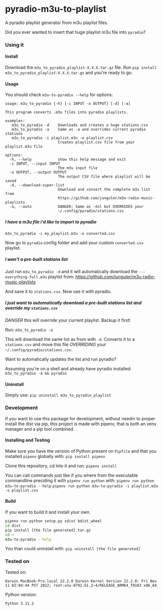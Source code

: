 # pyradio-m3u-to-playlist

A pyradio playlist generator from m3u playlist files.

Did you ever wanted to insert that huge playlist m3u file into `pyradio`?

### Using it

#### Install

Download the `m3u_to_pyradio_playlist-X.X.X.tar.gz` file.
Run `pip install m3u_to_pyradio_playlist-X.X.X.tar.gz` and you're ready to go.

#### Usage

You should check `m3u-to-pyradio --help` for options:

```
usage: m3u_to_pyradio [-h] [-i INPUT -o OUTPUT] [-d] [-a]

This program converts .m3u files into pyradio playlists.

examples:
   m3u_to_pyradio -d    Downloads and creates a huge stations.csv
   m3u_to_pyradio -a    Same as -a and overrides current pyradio stations
   m3u_to_pyradio -i playlist.m3u -o playlist.csv
                        Creates playlist.csv file from your playlist.m3u file

options:
  -h, --help            show this help message and exit
  -i INPUT, --input INPUT
                        The m3u input file
  -o OUTPUT, --output OUTPUT
                        The output CSV file where playlist will be saved
  -d, --download-super-list
                        Download and convert the complete m3u list from
                        https://github.com/junguler/m3u-radio-music-playlists.
  -a, --auto            DANGER: Same as -dsl but OVERRIDES your
                        ~/.config/pyradio/stations.csv
```

##### I have a m3u file i'd like to import to pyradio

`m3u_to_pyradio -i my_playlist.m3u -o converted.csv`

Now go to `pyradio` config folder and add your custom `converted.csv` playlist.

##### I wan't a pre-built stations list

Just run `m3u_to_pyradio -d` and it will automatically download the
`---everything-full.m3u` playlist from:
https://github.com/junguler/m3u-radio-music-playlists

And save it to `stations.csv`. Now use it with pyradio.

##### I just want to automatically download a pre-built stations list and override my `stations.csv`

_DANGER_ this will override your current playlist. Backup it first!

Run:
`m3u_to_pyradio -a`

This will download the same list as from with `-d`.
Converts it to a `stations.csv` and move this file _OVERRIDING_ your `~/.config/pyradio/stations.csv`.

Want to automatically updates the list and run pyradio?

Assuming you're on a shell and already have pyradio installed:
`m3u_to_pyradio -a && pyradio`

#### Uninstall

Simply use:
`pip uninstall m3u_to_pyradio_playlist`

### Development

If you want to use this package for development, without needin to proper
install the dist via pip, this project is made with pipenv, that is both an venv
manager and a pip tool combined.

#### Installing and Testing

Make sure you have the version of Python present on `Pipfile` and that you
installed `pipenv` globally with: `pip install pipenv`

Clone this repository, cd into it and run:
`pipenv install`

You can call commands just like if you where from the executable commandline
preciding it with `pipenv run python` with: `pipenv run python m3u-to-pyradio
--help` `pipenv run python m3u-to-pyradio -i playlist.m3u -o playlist.csv`

#### Build

If you want to build it and install your own.

```bash
pipenv run python setup.py sdist bdist_wheel
cd dist
pip install [the file generated].tar.gz
cd ~
m3u-to-pyradio --help
```

You than could uninstall with:
`pip uninstall [the file generated]`

### Tested on

Tested on:

```
Darwin MacBook-Pro.local 22.2.0 Darwin Kernel Version 22.2.0: Fri Nov 11 02:04:44 PST 2022; root:xnu-8792.61.2~4/RELEASE_ARM64_T8103 x86_64
```

Python version:

```
Python 3.11.2
```
